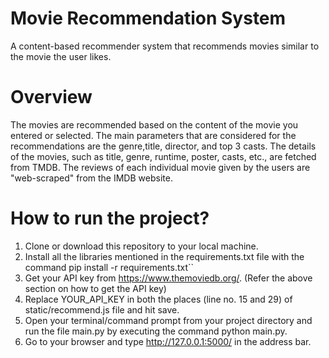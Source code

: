# Movie Recommendation System
A content-based recommender system that recommends movies similar to the movie the user likes.

# Overview
The movies are recommended based on the content of the movie you entered or selected. The main parameters that are considered for the recommendations are the genre,title, director, and top 3 casts. The details of the movies, such as title, genre, runtime, poster, casts, etc., are fetched from TMDB. The reviews of each individual movie given by the users are "web-scraped" from the IMDB website.


# How to run the project?
1. Clone or download this repository to your local machine.
2. Install all the libraries mentioned in the requirements.txt file with the command pip install -r requirements.txt``
3. Get your API key from https://www.themoviedb.org/. (Refer the above section on how to get the API key)
4. Replace YOUR_API_KEY in both the places (line no. 15 and 29) of static/recommend.js file and hit save.
5. Open your terminal/command prompt from your project directory and run the file main.py by executing the command python main.py.
6. Go to your browser and type http://127.0.0.1:5000/ in the address bar.
